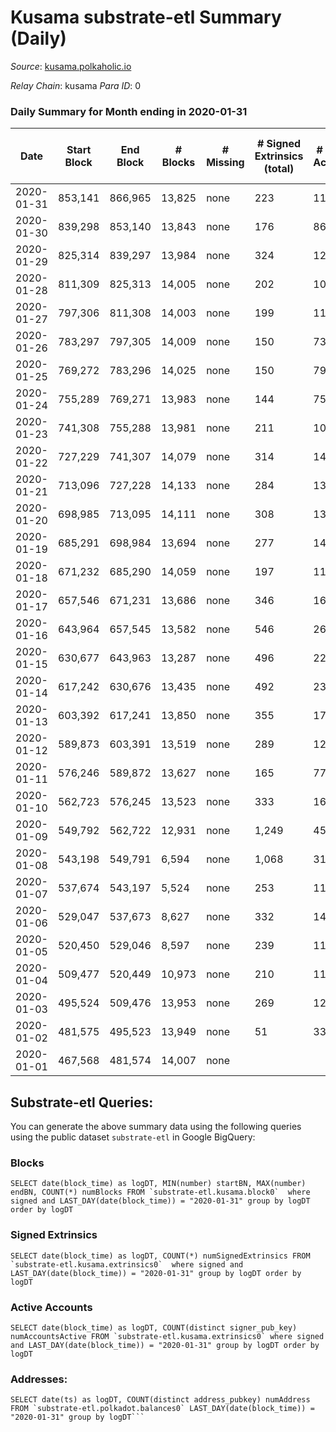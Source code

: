 # Kusama substrate-etl Summary (Daily)

_Source_: [kusama.polkaholic.io](https://kusama.polkaholic.io)

*Relay Chain*: kusama
*Para ID*: 0



### Daily Summary for Month ending in 2020-01-31


| Date | Start Block | End Block | # Blocks | # Missing | # Signed Extrinsics (total) | # Active Accounts | # Addresses with Balances | # Events | # Transfers | # XCM Transfers In | # XCM Transfers Out |
| ---- | ----------- | --------- | -------- | --------- | --------------------------- | ----------------- | ------------------------- | -------- | ----------- | ------------------ | ------------------- |
| 2020-01-31 | 853,141 | 866,965 | 13,825 | none | 223 | 118 |  | 42,929 | 73 ($12,758,874) |   |   |
| 2020-01-30 | 839,298 | 853,140 | 13,843 | none | 176 | 86 |  | 43,116 | 60 ($328,891) |   |   |
| 2020-01-29 | 825,314 | 839,297 | 13,984 | none | 324 | 128 |  | 43,982 | 149 ($1,649,870) |   |   |
| 2020-01-28 | 811,309 | 825,313 | 14,005 | none | 202 | 108 |  | 43,540 | 51 ($7,176,191) |   |   |
| 2020-01-27 | 797,306 | 811,308 | 14,003 | none | 199 | 113 |  | 43,533 | 70 ($19,667,778) |   |   |
| 2020-01-26 | 783,297 | 797,305 | 14,009 | none | 150 | 73 |  | 43,577 | 55 ($19,139,085) |   |   |
| 2020-01-25 | 769,272 | 783,296 | 14,025 | none | 150 | 79 |  | 43,519 | 50 ($874,469) |   |   |
| 2020-01-24 | 755,289 | 769,271 | 13,983 | none | 144 | 75 |  | 43,376 | 49 ($15,785,558) |   |   |
| 2020-01-23 | 741,308 | 755,288 | 13,981 | none | 211 | 104 |  | 43,477 | 60 ($49,692,558) |   |   |
| 2020-01-22 | 727,229 | 741,307 | 14,079 | none | 314 | 141 |  | 44,205 | 116 ($41,786,488) |   |   |
| 2020-01-21 | 713,096 | 727,228 | 14,133 | none | 284 | 137 |  | 44,159 | 86 ($10,148,925) |   |   |
| 2020-01-20 | 698,985 | 713,095 | 14,111 | none | 308 | 134 |  | 44,109 | 90 ($65,915,755) |   |   |
| 2020-01-19 | 685,291 | 698,984 | 13,694 | none | 277 | 144 |  | 42,023 | 53 ($21,171,199) |   |   |
| 2020-01-18 | 671,232 | 685,290 | 14,059 | none | 197 | 110 |  | 43,441 | 42 ($1,999,889) |   |   |
| 2020-01-17 | 657,546 | 671,231 | 13,686 | none | 346 | 162 |  | 42,245 | 111 ($16,705,475) |   |   |
| 2020-01-16 | 643,964 | 657,545 | 13,582 | none | 546 | 260 |  | 42,844 | 115 ($8,079,032) |   |   |
| 2020-01-15 | 630,677 | 643,963 | 13,287 | none | 496 | 223 |  | 41,677 | 138 ($43,517,037) |   |   |
| 2020-01-14 | 617,242 | 630,676 | 13,435 | none | 492 | 233 |  | 41,468 | 105 ($67,946,465) |   |   |
| 2020-01-13 | 603,392 | 617,241 | 13,850 | none | 355 | 171 |  | 42,315 | 82 ($15,145,882) |   |   |
| 2020-01-12 | 589,873 | 603,391 | 13,519 | none | 289 | 124 |  | 29,896 | 31 ($501,776) |   |   |
| 2020-01-11 | 576,246 | 589,872 | 13,627 | none | 165 | 77 |  | 29,533 | 12 ($1,826,935) |   |   |
| 2020-01-10 | 562,723 | 576,245 | 13,523 | none | 333 | 167 |  | 30,688 | 82 ($6,848,686) |   |   |
| 2020-01-09 | 549,792 | 562,722 | 12,931 | none | 1,249 | 456 |  | 34,198 | 215 ($7,401,841) |   |   |
| 2020-01-08 | 543,198 | 549,791 | 6,594 | none | 1,068 | 317 |  | 17,142 | 70 ($2,651,519) |   |   |
| 2020-01-07 | 537,674 | 543,197 | 5,524 | none | 253 | 111 |  | 12,155 | 14 ($1,703.62) |   |   |
| 2020-01-06 | 529,047 | 537,673 | 8,627 | none | 332 | 143 |  | 22,115 | 47 ($1,331,395) |   |   |
| 2020-01-05 | 520,450 | 529,046 | 8,597 | none | 239 | 115 |  | 25,049 | 31 ($17,649,710) |   |   |
| 2020-01-04 | 509,477 | 520,449 | 10,973 | none | 210 | 116 |  | 32,686 | 20 ($109,037) |   |   |
| 2020-01-03 | 495,524 | 509,476 | 13,953 | none | 269 | 125 |  | 42,818 | 76 ($23,223,287) |   |   |
| 2020-01-02 | 481,575 | 495,523 | 13,949 | none | 51 | 33 |  | 41,986 | 11 ($7,675.32) |   |   |
| 2020-01-01 | 467,568 | 481,574 | 14,007 | none |  |  |  | 41,998 |   |   |   |

## Substrate-etl Queries:
You can generate the above summary data using the following queries using the public dataset `substrate-etl` in Google BigQuery:


### Blocks
```
SELECT date(block_time) as logDT, MIN(number) startBN, MAX(number) endBN, COUNT(*) numBlocks FROM `substrate-etl.kusama.block0`  where signed and LAST_DAY(date(block_time)) = "2020-01-31" group by logDT order by logDT
```


### Signed Extrinsics
```
SELECT date(block_time) as logDT, COUNT(*) numSignedExtrinsics FROM `substrate-etl.kusama.extrinsics0`  where signed and LAST_DAY(date(block_time)) = "2020-01-31" group by logDT order by logDT
```


### Active Accounts
```
SELECT date(block_time) as logDT, COUNT(distinct signer_pub_key) numAccountsActive FROM `substrate-etl.kusama.extrinsics0` where signed and LAST_DAY(date(block_time)) = "2020-01-31" group by logDT order by logDT
```


### Addresses:
```
SELECT date(ts) as logDT, COUNT(distinct address_pubkey) numAddress FROM `substrate-etl.polkadot.balances0` LAST_DAY(date(block_time)) = "2020-01-31" group by logDT```

